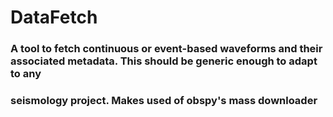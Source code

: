 # DataFetch

### A tool to fetch continuous or event-based waveforms and their associated metadata. This should be generic enough to adapt to any
### seismology project. Makes used of obspy's mass downloader
